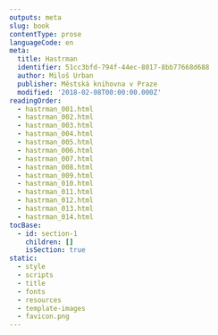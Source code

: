 ```yaml
---
outputs: meta
slug: book
contentType: prose
languageCode: en
meta:
  title: Hastrman
  identifier: 51cc3bfd-794f-44ec-8017-8bb77668d688
  author: Miloš Urban
  publisher: Městská knihovna v Praze
  modified: '2018-02-08T00:00:00.000Z'
readingOrder:
  - hastrman_001.html
  - hastrman_002.html
  - hastrman_003.html
  - hastrman_004.html
  - hastrman_005.html
  - hastrman_006.html
  - hastrman_007.html
  - hastrman_008.html
  - hastrman_009.html
  - hastrman_010.html
  - hastrman_011.html
  - hastrman_012.html
  - hastrman_013.html
  - hastrman_014.html
tocBase:
  - id: section-1
    children: []
    isSection: true
static:
  - style
  - scripts
  - title
  - fonts
  - resources
  - template-images
  - favicon.png
---
```

